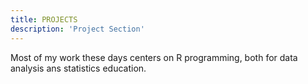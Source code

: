```yaml
---
title: PROJECTS
description: 'Project Section'
---
```


Most of my work these days centers on R programming, both for data analysis ans statistics education.